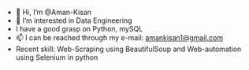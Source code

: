 - 👋 Hi, I’m @Aman-Kisan
- 👀 I’m interested in Data Engineering
- I have a good grasp on Python, mySQL
- 📫 I can be reached through my e-mail: amankisan1@gmail.com
- Recent skill: Web-Scraping using BeautifulSoup and Web-automation using Selenium in python
<!---
Aman-Kisan/Aman-Kisan is a ✨ special ✨ repository because its `README.md` (this file) appears on your GitHub profile.
You can click the Preview link to take a look at your changes.
--->
